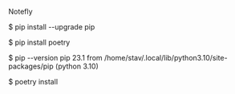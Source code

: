 Notefly

$ pip install --upgrade pip

$ pip install poetry

$ pip --version
pip 23.1 from /home/stav/.local/lib/python3.10/site-packages/pip (python 3.10)

$ poetry install
